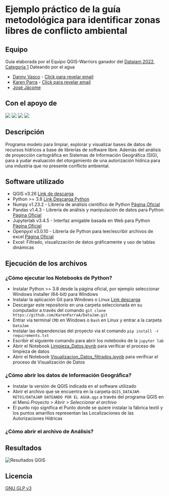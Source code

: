 # Ejemplo práctico de la guía metodológica para identificar zonas libres de conflicto ambiental
## Equipo
Guía elaborada por el Equipo QGIS-Warriors ganador del [Datajam 2022](https://participa.datalat.org/conferences/datajam2022?locale=es), [Categoría 1](https://docs.google.com/spreadsheets/d/1nzGWhM-CD_C9RntCxUfvotcMMtHusdEdj4DyOXPV7AI/edit?usp=sharing) Dateando por el agua
- [Danny Vasco](https://github.com/Danny-Vasco) - [Click para revelar email](mailto:marcelovasco4@gmail.com)
- [Karen Parra](https://github.com/KarenParraA/) - [Click para revelar email](mailto:kren.parra9@gmail.com)
- [José Jácome](https://github.com/josejacomeb/)

## Con el apoyo de

<a href="https://datalat.org/" target="_blank"><img src="https://datalat.org/wp-content/uploads/2021/08/cropped-Logo300ppi.jpg"  style="max-height: 100px;"></a>
<a href="https://hubuio.ec/" target="_blank"><img src="https://hubuio.ec/wp-content/uploads/2021/09/04-25pr-e1632715032810.png" style="max-height: 100px;"></a>
<a href="https://www.gobiernoabierto.ec/" target="_blank"><img src="https://www.gobiernoabierto.ec/wp-content/uploads/2018/10/logo-GAE-500-01.jpg?x58984" style="max-height: 100px;"></a>
<a href="https://www.ambiente.gob.ec/" target="_blank"><img src="https://www.ambiente.gob.ec/wp-content/uploads/2012/09/LOGO6.jpg" style="max-height: 100px;"></a>


## Descripción
Programa modelo para limpiar, explorar y visualizar bases de datos de recursos hídricos a base de librerías de software libre. Además del análisis de proyección cartográfica en Sistemas de Información Geográfica (SIG), para a yudar evaluación del otorgamiento de una autorización hídrica para una industria que no presente conflicto ambiental. 

## Software utilizado
- QGIS v3.26 [Link de descarga](https://qgis.org/es/site/forusers/download.html)
- Python >= 3.8 [Link Descarga Python](https://www.python.org/downloads/release/python-3106/)
- Numpy v1.23.2 - Librería de análisis científico de Python [Página Oficial](https://numpy.org/)
- Pandas v1.4.3 - Librería de análisis y manipulación de datos para Python [Página Oficial](https://pandas.pydata.org/)
- Jupyterlab v3.4.5 - Interfaz amigable basada en Web para Python [Página Oficial](https://jupyter.org/)
- Openpyxl v3.0.10 - Librería de Python para leer/escribir archivos de excel [Página Oficial](https://openpyxl.readthedocs.io/en/stable/)
- Excel: Filtrado, visualizzación de datos gráficamente y uso de tablas dinámicas

## Ejecución de los archivos
### ¿Cómo ejecutar los Notebooks de Python?
- Instalar Python >= 3.8 desde la página oficial, por ejemplo seleccionar Windows installer (64-bit) para Windows 
- Instalar la aplicación Git para Windows o Linux [Link descarga](https://git-scm.com/downloads)
- Descargar este repositorio en una carpeta seleccionada en su computador a través del comando `git clone https://github.com/KarenParraA/DataJam.git`
- Entrar via terminal `CMD` en Windows o `Bash` en Linux y entrar a la carpeta `DataJam`
- Instalar las dependencias del proyecto via el comando `pip install -r requirements.txt`
- Escribir el siguiente comando para abrir los notebooks de la `jupyter lab`
- Abrir el Notebook [Limpieza_Datos.ipynb](https://github.com/KarenParraA/DataJam/blob/main/Limpieza_Datos.ipynb) para verificar el proceso de limpieza de datos
- Abrir el Notebook [Visualizacion_Datos_filtrados.ipynb](https://github.com/KarenParraA/DataJam/blob/main/Visualizacion_Datos_filtrados.ipynb) para verificar el proceso de Visualización de Datos
### ¿Cómo abrir los datos de Información Geográfica?
- Instalar la versión de QGIS indicada en el software utilizado
- Abrir el archivo que se encuentra en la carpeta `QGIS_DATAJAM-RETO1/DATAJAM DATEANDO POR EL AGUA.qgz` a través del programa QGIS en el Menú  *Proyecto > Abrir > Seleccionar el archivo*
- El punto rojo significa el Punto donde se quiere instalar la fábrica textil y los puntos amarillos representan las Localizaciones de las Autorizaciones Hídricas

### ¿Cómo abrir el archivo de Análisis?

## Resultados
![Resultados QGIS](https://github.com/KarenParraA/DataJam/blob/main/INDUSTRIA%20TEXTIL.png?raw=true)

## Licencia
[GNU GLP v3](https://github.com/KarenParraA/DataJam/blob/main/LICENSE.md)
